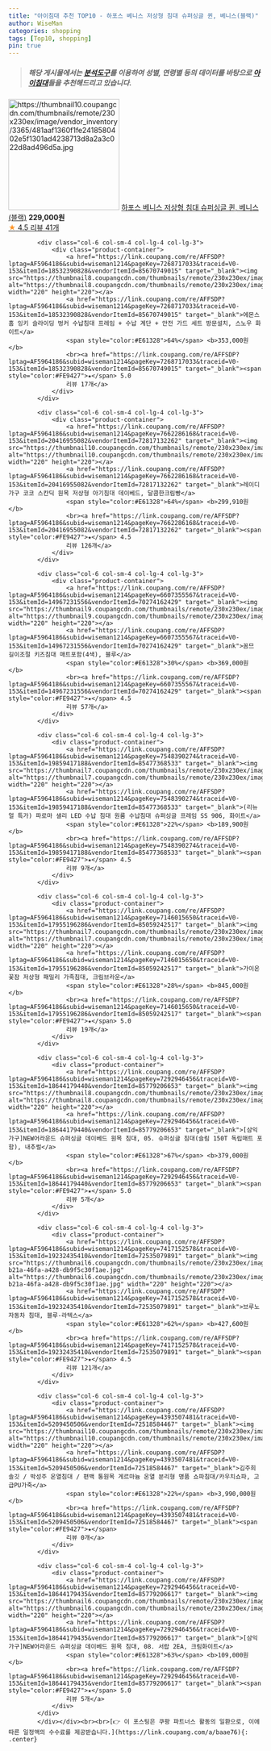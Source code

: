 ```yaml
---
title: "아이침대 추천 TOP10 - 하포스 베니스 저상형 침대 슈퍼싱글 퀸, 베니스(블랙)"
author: WiseMan
categories: shopping
tags: [Top10, shopping]
pin: true
---
```


> ##### 해당 게시물에서는 [**분석도구**](https://itemscout.io/)를 이용하여 **성별**, **연령별** 등의 데이터를 바탕으로 [**아이침대**](https://link.coupang.com/a/baae76)들을 추천해드리고 있습니다.
<div class="container"><div class="row">
            <div class="col-6 col-sm-4 col-lg-4 col-lg-3">
                <div class="product-container">
                    <a href="https://link.coupang.com/re/AFFSDP?lptag=AF5964186&subid=wiseman1214&pageKey=7635738588&traceid=V0-153&itemId=20275489139&vendorItemId=70746452593" target="_blank"><img src="https://thumbnail10.coupangcdn.com/thumbnails/remote/230x230ex/image/vendor_inventory/3365/481aaf1360f1fe2418580402e5f1301ad4238713d8a2a3c022d8ad496d5a.jpg" alt="https://thumbnail10.coupangcdn.com/thumbnails/remote/230x230ex/image/vendor_inventory/3365/481aaf1360f1fe2418580402e5f1301ad4238713d8a2a3c022d8ad496d5a.jpg" width="220" height="220"></a>
                    <a href="https://link.coupang.com/re/AFFSDP?lptag=AF5964186&subid=wiseman1214&pageKey=7635738588&traceid=V0-153&itemId=20275489139&vendorItemId=70746452593" target="_blank">하포스 베니스 저상형 침대 슈퍼싱글 퀸, 베니스(블랙)</a>
                    <span style="color:#E61328"></span> <b>229,000원</b>
                    <br><a href="https://link.coupang.com/re/AFFSDP?lptag=AF5964186&subid=wiseman1214&pageKey=7635738588&traceid=V0-153&itemId=20275489139&vendorItemId=70746452593" target="_blank"><span style="color:#FE9427">★</span> 4.5
                    리뷰 41개</a>
                </div>
            </div>
            
            <div class="col-6 col-sm-4 col-lg-4 col-lg-3">
                <div class="product-container">
                    <a href="https://link.coupang.com/re/AFFSDP?lptag=AF5964186&subid=wiseman1214&pageKey=7268717033&traceid=V0-153&itemId=18532390828&vendorItemId=85670749015" target="_blank"><img src="https://thumbnail8.coupangcdn.com/thumbnails/remote/230x230ex/image/rs_quotation_api/cthh2bpt/750c8efcf1584020853c149eb32b80cd.jpg" alt="https://thumbnail8.coupangcdn.com/thumbnails/remote/230x230ex/image/rs_quotation_api/cthh2bpt/750c8efcf1584020853c149eb32b80cd.jpg" width="220" height="220"></a>
                    <a href="https://link.coupang.com/re/AFFSDP?lptag=AF5964186&subid=wiseman1214&pageKey=7268717033&traceid=V0-153&itemId=18532390828&vendorItemId=85670749015" target="_blank">에몬스홈 잉키 슬라이딩 벙커 수납침대 프레임 + 수납 계단 + 안전 가드 세트 방문설치, 스노우 화이트</a>
                    <span style="color:#E61328">64%</span> <b>353,000원</b>
                    <br><a href="https://link.coupang.com/re/AFFSDP?lptag=AF5964186&subid=wiseman1214&pageKey=7268717033&traceid=V0-153&itemId=18532390828&vendorItemId=85670749015" target="_blank"><span style="color:#FE9427">★</span> 5.0
                    리뷰 17개</a>
                </div>
            </div>
            
            <div class="col-6 col-sm-4 col-lg-4 col-lg-3">
                <div class="product-container">
                    <a href="https://link.coupang.com/re/AFFSDP?lptag=AF5964186&subid=wiseman1214&pageKey=7662286168&traceid=V0-153&itemId=20416955082&vendorItemId=72817132262" target="_blank"><img src="https://thumbnail10.coupangcdn.com/thumbnails/remote/230x230ex/image/vendor_inventory/0e78/5d09eaca4c5bb46d7986fa91a59accd13aab2c4235679d31109d4a00d082.jpg" alt="https://thumbnail10.coupangcdn.com/thumbnails/remote/230x230ex/image/vendor_inventory/0e78/5d09eaca4c5bb46d7986fa91a59accd13aab2c4235679d31109d4a00d082.jpg" width="220" height="220"></a>
                    <a href="https://link.coupang.com/re/AFFSDP?lptag=AF5964186&subid=wiseman1214&pageKey=7662286168&traceid=V0-153&itemId=20416955082&vendorItemId=72817132262" target="_blank">레이디가구 코코 스칸딕 원목 저상형 아기침대 데이베드, 달콤한크림빵</a>
                    <span style="color:#E61328">64%</span> <b>299,910원</b>
                    <br><a href="https://link.coupang.com/re/AFFSDP?lptag=AF5964186&subid=wiseman1214&pageKey=7662286168&traceid=V0-153&itemId=20416955082&vendorItemId=72817132262" target="_blank"><span style="color:#FE9427">★</span> 4.5
                    리뷰 126개</a>
                </div>
            </div>
            
            <div class="col-6 col-sm-4 col-lg-4 col-lg-3">
                <div class="product-container">
                    <a href="https://link.coupang.com/re/AFFSDP?lptag=AF5964186&subid=wiseman1214&pageKey=6607355567&traceid=V0-153&itemId=14967231556&vendorItemId=70274162429" target="_blank"><img src="https://thumbnail9.coupangcdn.com/thumbnails/remote/230x230ex/image/vendor_inventory/794f/02f58f6493231ebddf32ddbd36ffb7541ccdc33a9352e24e004b289380fe.jpg" alt="https://thumbnail9.coupangcdn.com/thumbnails/remote/230x230ex/image/vendor_inventory/794f/02f58f6493231ebddf32ddbd36ffb7541ccdc33a9352e24e004b289380fe.jpg" width="220" height="220"></a>
                    <a href="https://link.coupang.com/re/AFFSDP?lptag=AF5964186&subid=wiseman1214&pageKey=6607355567&traceid=V0-153&itemId=14967231556&vendorItemId=70274162429" target="_blank">꼼므 길이조절 키즈침대 매트포함(4색), 블루</a>
                    <span style="color:#E61328">30%</span> <b>369,000원</b>
                    <br><a href="https://link.coupang.com/re/AFFSDP?lptag=AF5964186&subid=wiseman1214&pageKey=6607355567&traceid=V0-153&itemId=14967231556&vendorItemId=70274162429" target="_blank"><span style="color:#FE9427">★</span> 4.5
                    리뷰 57개</a>
                </div>
            </div>
            
            <div class="col-6 col-sm-4 col-lg-4 col-lg-3">
                <div class="product-container">
                    <a href="https://link.coupang.com/re/AFFSDP?lptag=AF5964186&subid=wiseman1214&pageKey=7548390274&traceid=V0-153&itemId=19859417188&vendorItemId=85477368533" target="_blank"><img src="https://thumbnail7.coupangcdn.com/thumbnails/remote/230x230ex/image/vendor_inventory/95b4/9a1d927e48020b030f28bbe1a2b604e2d34de51a7dae9e42d33f80d6bf27.jpg" alt="https://thumbnail7.coupangcdn.com/thumbnails/remote/230x230ex/image/vendor_inventory/95b4/9a1d927e48020b030f28bbe1a2b604e2d34de51a7dae9e42d33f80d6bf27.jpg" width="220" height="220"></a>
                    <a href="https://link.coupang.com/re/AFFSDP?lptag=AF5964186&subid=wiseman1214&pageKey=7548390274&traceid=V0-153&itemId=19859417188&vendorItemId=85477368533" target="_blank">(리뉴얼 특가) 파로마 샐리 LED 수납 침대 원룸 수납침대 슈퍼싱글 프레임 SS 906, 화이트</a>
                    <span style="color:#E61328">22%</span> <b>189,900원</b>
                    <br><a href="https://link.coupang.com/re/AFFSDP?lptag=AF5964186&subid=wiseman1214&pageKey=7548390274&traceid=V0-153&itemId=19859417188&vendorItemId=85477368533" target="_blank"><span style="color:#FE9427">★</span> 4.5
                    리뷰 9개</a>
                </div>
            </div>
            
            <div class="col-6 col-sm-4 col-lg-4 col-lg-3">
                <div class="product-container">
                    <a href="https://link.coupang.com/re/AFFSDP?lptag=AF5964186&subid=wiseman1214&pageKey=7146015650&traceid=V0-153&itemId=17955196286&vendorItemId=85059242517" target="_blank"><img src="https://thumbnail7.coupangcdn.com/thumbnails/remote/230x230ex/image/vendor_inventory/5e40/fd2654551613bff18c2dc0e199709cfb510028017811aa8de98352b67ddc.jpg" alt="https://thumbnail7.coupangcdn.com/thumbnails/remote/230x230ex/image/vendor_inventory/5e40/fd2654551613bff18c2dc0e199709cfb510028017811aa8de98352b67ddc.jpg" width="220" height="220"></a>
                    <a href="https://link.coupang.com/re/AFFSDP?lptag=AF5964186&subid=wiseman1214&pageKey=7146015650&traceid=V0-153&itemId=17955196286&vendorItemId=85059242517" target="_blank">가이온 꽃잠 저상형 패밀리 가족침대, 크림브라운</a>
                    <span style="color:#E61328">28%</span> <b>845,000원</b>
                    <br><a href="https://link.coupang.com/re/AFFSDP?lptag=AF5964186&subid=wiseman1214&pageKey=7146015650&traceid=V0-153&itemId=17955196286&vendorItemId=85059242517" target="_blank"><span style="color:#FE9427">★</span> 5.0
                    리뷰 19개</a>
                </div>
            </div>
            
            <div class="col-6 col-sm-4 col-lg-4 col-lg-3">
                <div class="product-container">
                    <a href="https://link.coupang.com/re/AFFSDP?lptag=AF5964186&subid=wiseman1214&pageKey=7292946456&traceid=V0-153&itemId=18644179440&vendorItemId=85779206653" target="_blank"><img src="https://thumbnail8.coupangcdn.com/thumbnails/remote/230x230ex/image/vendor_inventory/e648/8a1aa208462556b6ba29e3e8e1bb47039f20f1a73157ae987770eb7c7315.jpg" alt="https://thumbnail8.coupangcdn.com/thumbnails/remote/230x230ex/image/vendor_inventory/e648/8a1aa208462556b6ba29e3e8e1bb47039f20f1a73157ae987770eb7c7315.jpg" width="220" height="220"></a>
                    <a href="https://link.coupang.com/re/AFFSDP?lptag=AF5964186&subid=wiseman1214&pageKey=7292946456&traceid=V0-153&itemId=18644179440&vendorItemId=85779206653" target="_blank">[삼익가구]NEW어라운드 슈퍼싱글 데이베드 원목 침대, 05. 슈퍼싱글 침대(슬림 150T 독립매트 포함), 내추럴</a>
                    <span style="color:#E61328">67%</span> <b>379,000원</b>
                    <br><a href="https://link.coupang.com/re/AFFSDP?lptag=AF5964186&subid=wiseman1214&pageKey=7292946456&traceid=V0-153&itemId=18644179440&vendorItemId=85779206653" target="_blank"><span style="color:#FE9427">★</span> 5.0
                    리뷰 5개</a>
                </div>
            </div>
            
            <div class="col-6 col-sm-4 col-lg-4 col-lg-3">
                <div class="product-container">
                    <a href="https://link.coupang.com/re/AFFSDP?lptag=AF5964186&subid=wiseman1214&pageKey=7417152578&traceid=V0-153&itemId=19232435410&vendorItemId=72535079891" target="_blank"><img src="https://thumbnail6.coupangcdn.com/thumbnails/remote/230x230ex/image/vendor_inventory/images/2018/11/28/13/4/92f15c97-b21a-46fa-a428-db9f5c30f1ae.jpg" alt="https://thumbnail6.coupangcdn.com/thumbnails/remote/230x230ex/image/vendor_inventory/images/2018/11/28/13/4/92f15c97-b21a-46fa-a428-db9f5c30f1ae.jpg" width="220" height="220"></a>
                    <a href="https://link.coupang.com/re/AFFSDP?lptag=AF5964186&subid=wiseman1214&pageKey=7417152578&traceid=V0-153&itemId=19232435410&vendorItemId=72535079891" target="_blank">브루노 자동차 침대, 블루-라텍스</a>
                    <span style="color:#E61328">62%</span> <b>427,600원</b>
                    <br><a href="https://link.coupang.com/re/AFFSDP?lptag=AF5964186&subid=wiseman1214&pageKey=7417152578&traceid=V0-153&itemId=19232435410&vendorItemId=72535079891" target="_blank"><span style="color:#FE9427">★</span> 4.5
                    리뷰 121개</a>
                </div>
            </div>
            
            <div class="col-6 col-sm-4 col-lg-4 col-lg-3">
                <div class="product-container">
                    <a href="https://link.coupang.com/re/AFFSDP?lptag=AF5964186&subid=wiseman1214&pageKey=4393507481&traceid=V0-153&itemId=5209450506&vendorItemId=72518584467" target="_blank"><img src="https://thumbnail10.coupangcdn.com/thumbnails/remote/230x230ex/image/vendor_inventory/a66b/4ab39ec5b78f28ba8d92728c724b3c91d747a2d30c606910ec2345cd45b5.jpg" alt="https://thumbnail10.coupangcdn.com/thumbnails/remote/230x230ex/image/vendor_inventory/a66b/4ab39ec5b78f28ba8d92728c724b3c91d747a2d30c606910ec2345cd45b5.jpg" width="220" height="220"></a>
                    <a href="https://link.coupang.com/re/AFFSDP?lptag=AF5964186&subid=wiseman1214&pageKey=4393507481&traceid=V0-153&itemId=5209450506&vendorItemId=72518584467" target="_blank">김주희 솔깃 / 박성주 온열침대 / 편백 통원목 게르마늄 온열 분리형 명품 쇼파침대/카우치쇼파, 고급PU가죽</a>
                    <span style="color:#E61328">22%</span> <b>3,990,000원</b>
                    <br><a href="https://link.coupang.com/re/AFFSDP?lptag=AF5964186&subid=wiseman1214&pageKey=4393507481&traceid=V0-153&itemId=5209450506&vendorItemId=72518584467" target="_blank"><span style="color:#FE9427">★</span> 
                    리뷰 0개</a>
                </div>
            </div>
            
            <div class="col-6 col-sm-4 col-lg-4 col-lg-3">
                <div class="product-container">
                    <a href="https://link.coupang.com/re/AFFSDP?lptag=AF5964186&subid=wiseman1214&pageKey=7292946456&traceid=V0-153&itemId=18644179435&vendorItemId=85779206617" target="_blank"><img src="https://thumbnail6.coupangcdn.com/thumbnails/remote/230x230ex/image/vendor_inventory/553d/a1aa8b0dc980c7e596c7fb9264c116669084dd6189e8974e539f5f16c160.jpg" alt="https://thumbnail6.coupangcdn.com/thumbnails/remote/230x230ex/image/vendor_inventory/553d/a1aa8b0dc980c7e596c7fb9264c116669084dd6189e8974e539f5f16c160.jpg" width="220" height="220"></a>
                    <a href="https://link.coupang.com/re/AFFSDP?lptag=AF5964186&subid=wiseman1214&pageKey=7292946456&traceid=V0-153&itemId=18644179435&vendorItemId=85779206617" target="_blank">[삼익가구]NEW어라운드 슈퍼싱글 데이베드 원목 침대, 08. 서랍 2EA, 크림화이트</a>
                    <span style="color:#E61328">63%</span> <b>109,000원</b>
                    <br><a href="https://link.coupang.com/re/AFFSDP?lptag=AF5964186&subid=wiseman1214&pageKey=7292946456&traceid=V0-153&itemId=18644179435&vendorItemId=85779206617" target="_blank"><span style="color:#FE9427">★</span> 5.0
                    리뷰 5개</a>
                </div>
            </div>
            </div></div><br><br>[👉 이 포스팅은 쿠팡 파트너스 활동의 일환으로, 이에 따른 일정액의 수수료를 제공받습니다.](https://link.coupang.com/a/baae76){: .center}